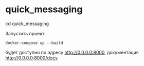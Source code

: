 # quick_messaging

cd quick_messaging

Запустить проект:

```
docker-compose up --build
```
будет доступно по адресу  http://0.0.0.0:8000, документация http://0.0.0.0:8000/docs